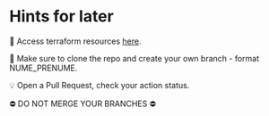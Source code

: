 # Hints for later

🔧 Access terraform resources [here](https://registry.terraform.io/providers/hashicorp/google/latest/docs).

🚨 Make sure to clone the repo and create your own branch - format NUME_PRENUME.

💡 Open a Pull Request, check your action status. 

⛔️ DO NOT MERGE YOUR BRANCHES ⛔️



